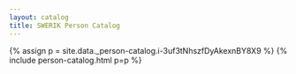 ```yaml
---
layout: catalog
title: SWERIK Person Catalog
---
```

{% assign p = site.data._person-catalog.i-3uf3tNhszfDyAkexnBY8X9 %}
{% include person-catalog.html p=p %}

